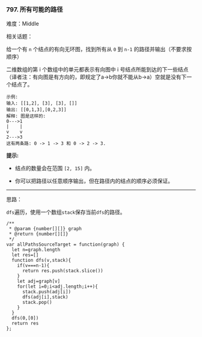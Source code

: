 ### 797. 所有可能的路径

难度：Middle

相关话题：

给一个有 `n` 个结点的有向无环图，找到所有从 `0` 到 `n-1` 的路径并输出（不要求按顺序）



二维数组的第 i 个数组中的单元都表示有向图中 i 号结点所能到达的下一些结点（译者注：有向图是有方向的，即规定了a&rarr;b你就不能从b&rarr;a）空就是没有下一个结点了。



```
示例:
输入: [[1,2], [3], [3], []] 
输出: [[0,1,3],[0,2,3]] 
解释: 图是这样的:
0--->1
|    |
v    v
2--->3
这有两条路: 0 -> 1 -> 3 和 0 -> 2 -> 3.
```


**提示:** 




* 结点的数量会在范围 `[2, 15]` 内。

* 你可以把路径以任意顺序输出，但在路径内的结点的顺序必须保证。






-----

思路：

`dfs`遍历，使用一个数组`stack`保存当前`dfs`的路径。

```
/**
 * @param {number[][]} graph
 * @return {number[][]}
 */
var allPathsSourceTarget = function(graph) {
  let n=graph.length
  let res=[]
  function dfs(v,stack){
    if(v===n-1){
      return res.push(stack.slice())
    }
    let adj=graph[v]
    for(let i=0;i<adj.length;i++){
      stack.push(adj[i])
      dfs(adj[i],stack)
      stack.pop()
    }
  }
  dfs(0,[0])
  return res
};
```

